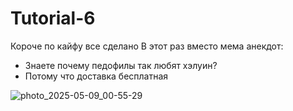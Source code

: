 # Tutorial-6
Короче по кайфу все сделано 
В этот раз вместо мема анекдот:
- Знаете почему педофилы так любят хэлуин?
- Потому что доставка бесплатная 

![photo_2025-05-09_00-55-29](https://github.com/user-attachments/assets/147d69d3-dce0-444b-9241-e827f9f91500)
